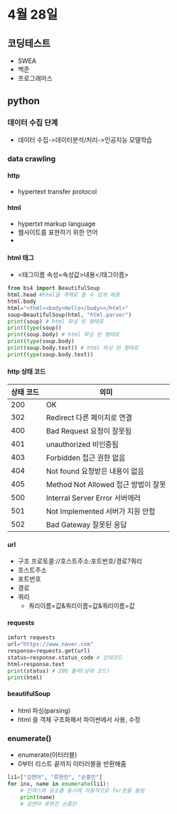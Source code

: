# 4월 28일
## 코딩테스트
- SWEA
- 백준
- 프로그래머스
## python
### 데이터 수집 단계
- 데이터 수집->데이터분석/처리->인공지능 모델학습
### data crawling
#### http
- hypertext transfer protocol
#### html
- hypertxt markup language
- 웹사이트를 표현하기 위한 언어
- <html></html>
#### html 태그
- <태그이름 속성=속성값>내용</태그이름>
```python
from bs4 import BeautifulSoup
html.head #html을 객체로 쓸 수 있게 해줌
html.body
html="<thml><body>Hello</body></html>"
soup=BeautifulSoup(html, "html.parser")
print(soup) # html 파싱 된 형태로
print(type(soup))
print(soup.body) # html 파싱 된 형태로
print(type(soup.body)
print(soup.body.text)) # html 파싱 된 형태로
print(type(soup.body.text))
```
  
#### http 상태 코드
상태 코드|의미
------|------
200|OK
302|Redirect 다른 페이지로 연결
400|Bad Request 요청이 잘못됨
401|unauthorized 비인증됨
403|Forbidden 접근 권한 없음
404|Not found 요청받은 내용이 없음
405|Method Not Allowed 접근 방법이 잘못
500|Interral Server Error 서버에러
501|Not Implemented 서버가 지원 안함
502|Bad Gateway 잘못된 응답

#### url
- 구조
프로토콜://호스트주소:포트번호/경로?쿼리
- 호스트주소
- 포트번호
- 경로
- 쿼리
  - 쿼리이름=값&쿼리이름=값&쿼리이름=값

#### requests
```python
imfort requests
url="https://www.naver.com"
response=requests.get(url)
status=response.status_code # 상태코드
html=response.text
print(status) # 200 출력(상태 코드)
print(html)
```

#### beautifulSoup
- html 파싱(parsing)
- html 을 객체 구조화해서 파이썬에서 사용, 수정
  

### enumerate()
- enumerate(이터러블)
- 0부터 리스트 끝까지 이터러블을 반환해줌
```python
li1=["김연아", "류현진", "손흥민"]
for inx, name in enumerate(li1):
    # 인덱스와 요소를 동시에 자동적으로 for문을 돌림
    print(name)
    # 김연아 류현진 손흥민
```
